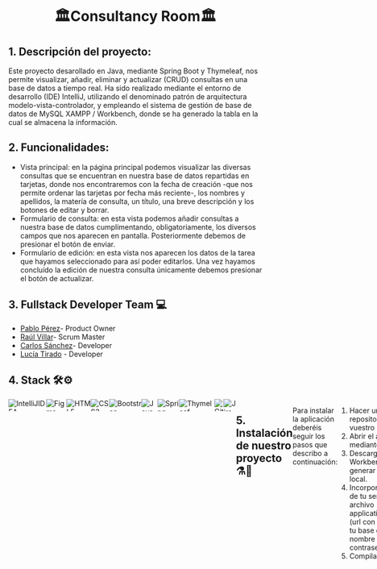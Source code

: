 <h1 align="center">🏛️Consultancy Room🏛️</h1>

<h2>1. Descripción del proyecto:</h2>

Este proyecto desarollado en Java, mediante Spring Boot y Thymeleaf, nos permite visualizar, añadir, eliminar y actualizar (CRUD) consultas en una base de datos a 
tiempo real. Ha sido realizado mediante el entorno de desarrollo (IDE) IntelliJ, utilizando el denominado patrón de arquitectura modelo-vista-controlador, y empleando el sistema de gestión de base de datos de MySQL XAMPP / Workbench, donde se ha generado la tabla en la cual se almacena la información. 

<h2>2. Funcionalidades:</h2>

<ul>
<li>Vista principal: en la página principal podemos visualizar las diversas consultas que se encuentran en nuestra base de datos repartidas en tarjetas, donde nos 
encontraremos con la fecha de creación -que nos permite ordenar las tarjetas por fecha más reciente-, los nombres y apellidos, la matería de consulta, un título,
una breve descripción y los botones de editar y borrar.</li>
<li>Formulario de consulta: en esta vista podemos añadir consultas a nuestra base de datos cumplimentando, obligatoriamente, los diversos campos que nos aparecen
en pantalla. Posteriormente debemos de presionar el botón de enviar. </li>
<li>Formulario de edición: en esta vista nos aparecen los datos de la tarea que hayamos seleccionado para así poder editarlos. Una vez hayamos concluído la
edición de nuestra consulta únicamente debemos presionar el botón de actualizar.</li>
</ul>

<h2>3. Fullstack Developer Team 💻</h2>

- [Pablo Pérez](https://github.com/Perezdh13)- Product Owner
- [Raúl Villar](https://github.com/RaulVillar)- Scrum Master
- [Carlos Sánchez](https://github.com/Holapueblodev)- Developer
- [Lucía Tirado](https://github.com/Luciatt) - Developer

<h2>4. Stack 🛠️⚙️</h2>

<div width="400" height="400" style="display:flex" style="margin-left:50" >
 <img style="display: flex-wrap" align="center"  height="24" width="auto" alt="IntelliJIDEA" src="https://img.shields.io/badge/IntelliJIDEA-000000.svg?style=for-the-badge&logo=intellij-idea&logoColor=white"/>
<img style="display: flex-wrap" align="center"  height="24" width="auto" alt="Figma" src="https://img.shields.io/badge/Figma-F24E1E?style=for-the-badge&logo=figma&logoColor=white"/>
<img style="display: flex-wrap" align="center"  height="24" width="auto" alt="HTML5" src="https://img.shields.io/badge/HTML5-E34F26?style=for-the-badge&logo=html5&logoColor=white"/>
<img style="display: flex-wrap" align="center"  height="24" width="auto" alt="CSS3" src="https://img.shields.io/badge/CSS3-1572B6?style=for-the-badge&logo=css3&logoColor=white"/>
  <img style="display: flex-wrap" align="center"  height="24" width="auto" alt="Bootstrap" src="https://img.shields.io/badge/bootstrap-%23563D7C.svg?style=for-the-badge&logo=bootstrap&logoColor=white"/>
   <img style="display: flex-wrap" align="center"  height="24" width="auto" alt="Java" src="https://img.shields.io/badge/java-%23ED8B00.svg?style=for-the-badge&logo=java&logoColor=white"/>
<img style="display: flex-wrap" align="center"  height="24" width="auto" alt="Spring" src="https://img.shields.io/badge/spring-%236DB33F.svg?style=for-the-badge&logo=spring&logoColor=white"/>
  <img style="display: flex-wrap" align="center"  height="24" width="auto" alt="Thymeleaf" src="https://img.shields.io/badge/Thymeleaf-%23005C0F.svg?style=for-the-badge&logo=Thymeleaf&logoColor=white"/>
<img style="display: flex-wrap" align="center"  height="24" width="auto" alt="Git" src="https://img.shields.io/badge/GIT-E44C30?style=for-the-badge&logo=git&logoColor=white"/>  
  <img style="display: flex-wrap" align="center"  height="24" width="auto" alt="Jira" src="https://img.shields.io/badge/jira-%230A0FFF.svg?style=for-the-badge&logo=jira&logoColor=white"/>

<h2>5. Instalación de nuestro proyecto ⚗️🧪</h2>

Para instalar la aplicación deberéis seguir los pasos que describo a continuación:

  1. Hacer un clon del repositorio en vuestro escritorio.
  2. Abrir el archivo mediante IntelliJ.
  3. Descargar XAMPP o Workbench para generar un servidor local. 
  4. Incorporar los datos de tu servidor en el archivo application.properties (url con el nombre de tu base de datos, nombre de usuario y contraseña).
  5. Compilar el proyecto. 


<h2>6. Mock-up:</h2>



<h2>12. Final Product</h2>

<h3>Home Page</h3>
<img width="895" alt="homepage" src="https://i.gyazo.com/c9e8d266e017af92f288388cfe5e8af4.jpg">


<h3>About Me</h3>
<img width="895" alt="aboutme" src="https://i.gyazo.com/45685b75747261141156dd4c51ac5777.jpg">

<h3>Contact</h3>
<img width="895" alt="contact" src="https://i.gyazo.com/32f17f1fb6b9651da91641ed79f8dfb3.jpg">

<h3>Mobile Version</h3>
<img width="400" alt="mobile-HomePage" src="public/Pictures/Mobile-HomePage.png">

<h3>Versión móvil</h3>
<img width="400" alt="mobile" src="https://i.gyazo.com/2aa7c9fcc98aa079ec5bee4fda916121.png">


